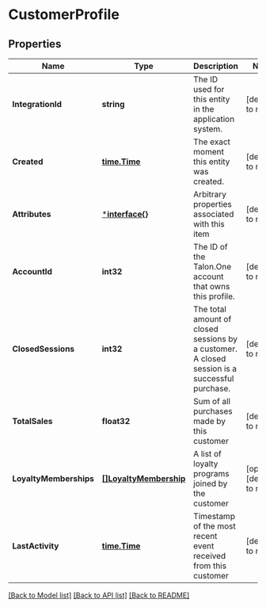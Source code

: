 # CustomerProfile

## Properties
Name | Type | Description | Notes
------------ | ------------- | ------------- | -------------
**IntegrationId** | **string** | The ID used for this entity in the application system. | [default to null]
**Created** | [**time.Time**](time.Time.md) | The exact moment this entity was created. | [default to null]
**Attributes** | [***interface{}**](interface{}.md) | Arbitrary properties associated with this item | [default to null]
**AccountId** | **int32** | The ID of the Talon.One account that owns this profile. | [default to null]
**ClosedSessions** | **int32** | The total amount of closed sessions by a customer. A closed session is a successful purchase. | [default to null]
**TotalSales** | **float32** | Sum of all purchases made by this customer | [default to null]
**LoyaltyMemberships** | [**[]LoyaltyMembership**](LoyaltyMembership.md) | A list of loyalty programs joined by the customer | [optional] [default to null]
**LastActivity** | [**time.Time**](time.Time.md) | Timestamp of the most recent event received from this customer | [default to null]

[[Back to Model list]](../README.md#documentation-for-models) [[Back to API list]](../README.md#documentation-for-api-endpoints) [[Back to README]](../README.md)



